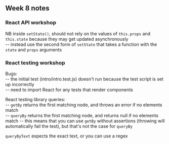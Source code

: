 ## Week 8 notes

### React API workshop

NB inside `setState()`, should not rely on the values of `this.props` and `this.state` because they may get updated asynchronously  
-- instead use the second form of `setState` that takes a function with the `state` and `props` arguments

### React testing workshop

Bugs:  
-- the initial test (intro/intro.test.js) doesn't run because the test script is set up incorrectly  
-- need to import React for any tests that render components

React testing library queries:  
-- `getBy` returns the first matching node, and throws an error if no elements match  
-- `queryBy` returns the first matching node, and returns null if no elements match
-- this means that you can use `getBy` without assertions (throwing will automatically fail the test), but that's not the case for `queryBy`

`queryByText` expects the exact text, or you can use a regex